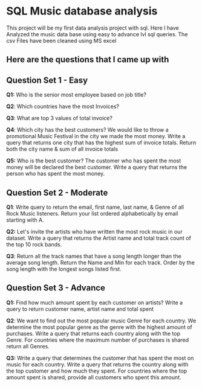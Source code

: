# **SQL Music database analysis**

This project will be my first data analysis project with sql. Here I have Analyzed the music data base using easy to advance lvl sql queries. The csv Files have been cleaned using MS excel

## **Here are the questions that I came up with**

## **Question Set 1 - Easy**

 **Q1:** Who is the senior most employee based on job title? 

 **Q2**: Which countries have the most Invoices? 

 **Q3**: What are top 3 values of total invoice? 

**Q4**: Which city has the best customers? We would like to throw a promotional Music Festival in the city we made the most money.
Write a query that returns one city that has the highest sum of invoice totals.
Return both the city name & sum of all invoice totals 

 **Q5:** Who is the best customer? The customer who has spent the most money will be declared the best customer.
Write a query that returns the person who has spent the most money.

## **Question Set 2 - Moderate**

**Q1**: Write query to return the email, first name, last name, & Genre of all Rock Music listeners.
Return your list ordered alphabetically by email starting with A.

 **Q2:** Let's invite the artists who have written the most rock music in our dataset.
Write a query that returns the Artist name and total track count of the top 10 rock bands. 

**Q3**: Return all the track names that have a song length longer than the average song length.
Return the Name and Min for each track. Order by the song length with the longest songs listed first. 

## **Question Set 3 - Advance**

**Q1:** Find how much amount spent by each customer on artists? Write a query to return customer name, artist name and total spent 

 **Q2**: We want to find out the most popular music Genre for each country. We determine the most popular genre as the genre
with the highest amount of purchases. Write a query that returns each country along with the top Genre. For countries where
the maximum number of purchases is shared return all Genres. 

**Q3:** Write a query that determines the customer that has spent the most on music for each country.
Write a query that returns the country along with the top customer and how much they spent.
For countries where the top amount spent is shared, provide all customers who spent this amount.
